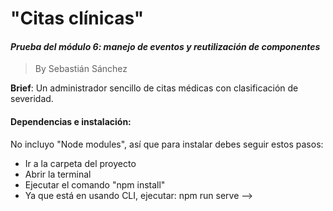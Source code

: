 # "Citas clínicas"
#### *Prueba del módulo 6: manejo de eventos y reutilización de componentes*
>By Sebastián Sánchez

<!-- Pendientes: selector de severidad, arreglar estilos básicos y accesibilidad -->
<!-- Whishlist: enchular la sección de citas -->

<strong>Brief</strong>: Un administrador sencillo de citas médicas con clasificación de severidad.

#### Dependencias e instalación:
No incluyo "Node modules", así que para instalar debes seguir estos pasos:
* Ir a la carpeta del proyecto
* Abrir la terminal
* Ejecutar el comando "npm install"
* Ya que está en usando CLI, ejecutar: npm run serve -->
